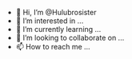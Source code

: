 - 👋 Hi, I’m @Hulubrosister
- 👀 I’m interested in ...
- 🌱 I’m currently learning ...
- 💞️ I’m looking to collaborate on ...
- 📫 How to reach me ...

<!---
Hulubrosister/Hulubrosister is a ✨ special ✨ repository because its `README.md` (this file) appears on your GitHub profile.
You can click the Preview link to take a look at your changes.
--->
